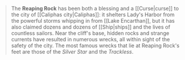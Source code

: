 > The **Reaping Rock** has been both a blessing and a [[Curse|curse]] to the city of [[Caliphas city|Caliphas]]: it shelters Lady's Harbor from the powerful storms whipping in from [[Lake Encarthan]], but it has also claimed dozens and dozens of [[Ship|ships]] and the lives of countless sailors. Near the cliff's base, hidden rocks and strange currents have resulted in numerous wrecks, all within sight of the safety of the city. The most famous wrecks that lie at Reaping Rock's feet are those of the *Silver Star* and the *Trackless*.









